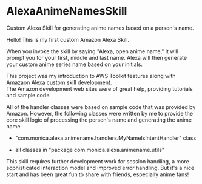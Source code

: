 # AlexaAnimeNamesSkill
Custom Alexa Skill for generating anime names based on a person's name.

Hello!  This is my first custom Amazon Alexa Skill.  

When you invoke the skill by saying "Alexa, open anime name," it will prompt you for your first, middle and last name. 
Alexa will then generate your custom anime series name based on your initials.

This project was my introduction to AWS Toolkit features along with Amazaon Alexa custom skill development.  
The Amazon development web sites were of great help, providing tutorials and sample code.

All of the handler classes were based on sample code that was provided by Amazon. 
However, the following classes were written by me to provide the core skill logic of processing the person's name and generating the anime name.

  -  "com.monica.alexa.animename.handlers.MyNameIsIntentHandler" class

  -  all classes in "package com.monica.alexa.animename.utils"

This skill requires further development work for session handling, a more sophisticated interaction model and improved error handling.  But it's a nice start and has been great fun to share with friends, especially anime fans!

